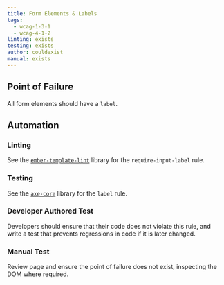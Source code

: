 ```yaml
---
title: Form Elements & Labels
tags: 
  - wcag-1-3-1
  - wcag-4-1-2
linting: exists
testing: exists
author: couldexist
manual: exists
---
```


## Point of Failure
All form elements should have a `label`.

## Automation

### Linting
See the [`ember-template-lint`](https://github.com/ember-template-lint/ember-template-lint) library for the `require-input-label` rule.

### Testing
See the [`axe-core`](https://github.com/dequelabs/axe-core) library for the `label` rule.

### Developer Authored Test
Developers should ensure that their code does not violate this rule, and write a test that prevents regressions in code if it is later changed.

### Manual Test
Review page and ensure the point of failure does not exist, inspecting the DOM where required.